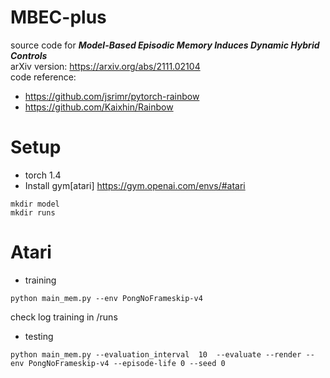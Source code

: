 # MBEC-plus
source code for ***Model-Based Episodic Memory Induces Dynamic Hybrid Controls***  
arXiv version: https://arxiv.org/abs/2111.02104  
code reference:
- https://github.com/jsrimr/pytorch-rainbow
- https://github.com/Kaixhin/Rainbow

# Setup  
- torch 1.4
- Install gym[atari] https://gym.openai.com/envs/#atari

```
mkdir model
mkdir runs
```

# Atari

- training
``` 
python main_mem.py --env PongNoFrameskip-v4
```
check log training in /runs
- testing  
```
python main_mem.py --evaluation_interval  10  --evaluate --render --env PongNoFrameskip-v4 --episode-life 0 --seed 0
``` 


